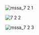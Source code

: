 ![mssa_7 2 1](https://github.com/user-attachments/assets/6ea3e20e-4f32-491d-a88f-fa44f0413e68)


![7 2 2](https://github.com/user-attachments/assets/79d8357d-db13-4c41-9404-1373b77cc292)


![mssa_7 2 3](https://github.com/user-attachments/assets/90b8ed2a-1077-4714-b02d-3fec875f64c3)
